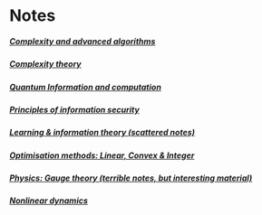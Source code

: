 # Notes

##### [Complexity and advanced algorithms](./advanced-algorithms/main.pdf)
##### [Complexity theory](./complexity/main.pdf)
##### [Quantum Information and computation](./quantum-computation/main.pdf)
##### [Principles of information security](./information-security/main.pdf)
##### [Learning & information theory (scattered notes)](./learningtheory/main.pdf)
##### [Optimisation methods: Linear, Convex & Integer](./optimisation/main.pdf)
##### [Physics: Gauge theory (terrible notes, but interesting material)](./physics/main.pdf)
##### [Nonlinear dynamics](./nonlineardynamics/main.pdf)
